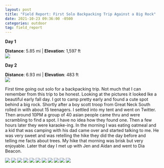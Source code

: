 ```yaml
---
layout: post
title: "Field Report: First Solo Backpacking Trip Against a Big Rock"
date: 2021-10-23 09:36:00 -0500
categories: outdoor
tag: field_report
---
```


**Day 1**

**Distance**: 5.85 mi | **Elevation**: 1,597 ft
<br/>
<a href="https://www.gaiagps.com/map/?loc=11.2/-74.1820/41.2304&pubLink=MH1QckLvpZ3EBwv6fpk8VrQc&trackId=8d4f13f8599ef6897cb31dd121d1d55a&layer=GaiaTopoRasterFeet"><img class="blog_img" src="https://baealex.s3.amazonaws.com/images/2021-10-23-harriman/route1.png"/>
</a>

**Day 2**

**Distance**: 6.93 mi | **Elevation**: 483 ft
<br/>
<a href="https://www.gaiagps.com/map/?loc=11.2/-74.1820/41.2304&pubLink=K0FzebmWFHNtdsjtILqQaLVH&trackId=2cde0a8abc4a5182d1d736ea18ca8191"><img class="blog_img" src="https://baealex.s3.amazonaws.com/images/2021-10-23-harriman/route2.png"/>
</a>

First time going out solo for a backpacking trip. Not much that I can remember from this trip to be honest. Looking at the pictures it looked lke a beautiful early fall day. I got to camp pretty early and found a cute spot behind a big rock. Shortly after a boy scott troop from Great Neck South rolled in with about 15 teenagers. I settled into my tent and went on Twitter. Then around 10PM a group of 40 asian people came thru and were scrambling to find a spot. I have no idea how they found one. Then a few hours later they were karaoke-ing. In the morning I was eating oatmeal and a kid that was camping with his dad came over and started talking to me. He was very sweet and was retelling the hike they did the day before and telling me facts about trees. My hike that morning was brisk but very enjoyable. Later that day I met up with Jen and Aidan and went to Dia Beacon.

<img class="inline_blog_img" src="https://baealex.s3.amazonaws.com/images/2021-10-23-harriman/3.jpg"/>
<img class="inline_blog_img" src="https://baealex.s3.amazonaws.com/images/2021-10-23-harriman/6.jpeg"/>
<img class="inline_blog_img" src="https://baealex.s3.amazonaws.com/images/2021-10-23-harriman/7.jpeg"/>
<img class="inline_blog_img" src="https://baealex.s3.amazonaws.com/images/2021-10-23-harriman/9.jpeg"/>
<img class="inline_blog_img" src="https://baealex.s3.amazonaws.com/images/2021-10-23-harriman/4.jpg"/>
<img class="inline_blog_img" src="https://baealex.s3.amazonaws.com/images/2021-10-23-harriman/5.jpeg"/>
<img class="inline_blog_img" src="https://baealex.s3.amazonaws.com/images/2021-10-23-harriman/8.jpeg"/>
<img class="inline_blog_img" src="https://baealex.s3.amazonaws.com/images/2021-10-23-harriman/1.jpg"/>
<img class="inline_blog_img" src="https://baealex.s3.amazonaws.com/images/2021-10-23-harriman/2.jpg"/>
<img class="inline_blog_img" src="https://baealex.s3.amazonaws.com/images/2021-10-23-harriman/10.jpeg"/>
<img class="inline_blog_img" src="https://baealex.s3.amazonaws.com/images/2021-10-23-harriman/999.jpeg"/>
